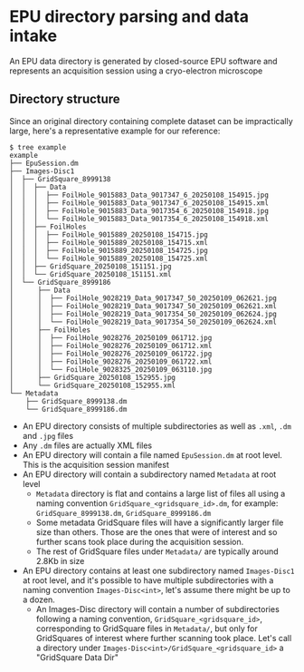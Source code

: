# EPU directory parsing and data intake

An EPU data directory is generated by closed-source EPU software and represents an acquisition session
using a cryo-electron microscope

## Directory structure

Since an original directory containing complete dataset can be impractically large, here's a representative
example for our reference:

```
$ tree example
example
├── EpuSession.dm
├── Images-Disc1
│  ├── GridSquare_8999138
│  │  ├── Data
│  │  │  ├── FoilHole_9015883_Data_9017347_6_20250108_154915.jpg
│  │  │  ├── FoilHole_9015883_Data_9017347_6_20250108_154915.xml
│  │  │  ├── FoilHole_9015883_Data_9017354_6_20250108_154918.jpg
│  │  │  └── FoilHole_9015883_Data_9017354_6_20250108_154918.xml
│  │  ├── FoilHoles
│  │  │  ├── FoilHole_9015889_20250108_154715.jpg
│  │  │  ├── FoilHole_9015889_20250108_154715.xml
│  │  │  ├── FoilHole_9015889_20250108_154725.jpg
│  │  │  └── FoilHole_9015889_20250108_154725.xml
│  │  ├── GridSquare_20250108_151151.jpg
│  │  └── GridSquare_20250108_151151.xml
│  └── GridSquare_8999186
│      ├── Data
│      │  ├── FoilHole_9028219_Data_9017347_50_20250109_062621.jpg
│      │  ├── FoilHole_9028219_Data_9017347_50_20250109_062621.xml
│      │  ├── FoilHole_9028219_Data_9017354_50_20250109_062624.jpg
│      │  └── FoilHole_9028219_Data_9017354_50_20250109_062624.xml
│      ├── FoilHoles
│      │  ├── FoilHole_9028276_20250109_061712.jpg
│      │  ├── FoilHole_9028276_20250109_061712.xml
│      │  ├── FoilHole_9028276_20250109_061722.jpg
│      │  ├── FoilHole_9028276_20250109_061722.xml
│      │  └── FoilHole_9028325_20250109_063110.jpg
│      ├── GridSquare_20250108_152955.jpg
│      └── GridSquare_20250108_152955.xml
└── Metadata
    ├── GridSquare_8999138.dm
    └── GridSquare_8999186.dm
```

- An EPU directory consists of multiple subdirectories as well as `.xml`, `.dm` and `.jpg` files
- Any `.dm` files are actually XML files
- An EPU directory will contain a file named `EpuSession.dm` at root level.
  This is the acquisition session manifest
- An EPU directory will contain a subdirectory named `Metadata` at root level
  - `Metadata` directory is flat and contains a large list of files all using a naming convention
    `GridSquare_<gridsquare_id>.dm`, for example: `GridSquare_8999138.dm`, `GridSquare_8999186.dm`
  - Some metadata GridSquare files will have a significantly larger file size than others. Those are the ones
    that were of interest and so further scans took place during the acquisition session.
  - The rest of GridSquare files under `Metadata/` are typically around 2.8Kb in size
- An EPU directory contains at least one subdirectory named `Images-Disc1` at root level,
  and it's possible to have multiple subdirectories with a naming convention `Images-Disc<int>`, let's assume
  there might be up to a dozen.
  - An Images-Disc<int> directory will contain a number of subdirectories following a naming convention,
    `GridSquare_<gridsquare_id>`, corresponding to GridSquare files in `Metadata/`, but only for GridSquares of interest
    where further scanning took place. Let's call a directory under `Images-Disc<int>/GridSquare_<gridsquare_id>` a
    "GridSquare Data Dir"
